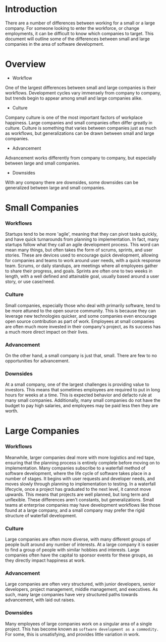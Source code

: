 # Introduction
There are a number of differences between working for a small or a large company. For someone looking to enter the workforce, or change employments, it can be difficult to know which companies to target. This document will outline some of the differences between small and large companies in the area of software development.
# Overview
 - Workflow

 One of the largest differences between small and large companies is their workflows. Development cycles vary immensely from company to company, but trends begin to appear among small and large companies alike.
 - Culture

 Company culture is one of the most important factors of workplace happiness. Large companies and small companies often differ greatly in culture. Culture is something that varies between companies just as much as workflows, but generalizations can be drawn between small and large companies.
 - Advancement

 Advancement works differently from company to company, but especially between large and small companies.
 - Downsides

 With any company there are downsides, some downsides can be generalized between large and small companies.

# Small Companies
### Workflows
Startups tend to be more 'agile', meaning that they can pivot tasks quickly, and have quick turnarounds from planning to implementation. In fact, many startups follow what they call an agile development process. This word can mean many things, but often takes the form of scrums, sprints, and user stories. These are devices used to encourage quick development, allowing for companies and teams to work around user needs, with a quick response team. Scrums, or daily standups, are meetings where all employees gather to share their progress, and goals. Sprints are often one to two weeks in length, with a well defined and attainable goal, usually based around a user story, or use case/need.
### Culture
Small companies, especially those who deal with primarily software, tend to be more attuned to the open source community. This is because they can leverage new technologies quicker, and some companies even encourage open source contribution as part of work. Employees at small companies are often much more invested in their company's project, as its success has a much more direct impact on their lives.
### Advancement
 On the other hand, a small company is just that, small. There are few to no opportunities for advancement.
### Downsides
At a small company, one of the largest challenges is providing value to investors. This means that sometimes employees are required to put in long hours for weeks at a time. This is expected behavior and defacto rule at many small companies. Additionally, many small companies do not have the budget to pay high salaries, and employees may be paid less then they are worth.


# Large Companies

### Workflows
Meanwhile, larger companies deal more with more logistics and red tape, ensuring that the planning process is entirely complete before moving on to implementation. Many companies subscribe to a waterfall method of software development, where the life cycle of software takes place in a number of stages. It begins with user requests and developer needs, and moves slowly through planning to implementation to testing. In a waterfall lifecycle, once a project has graduated to the next level, it cannot move upwards. This means that projects are well planned, but long term and unflexible.
These differences aren't constants, but generalizations. Small teams at enterprise companies may have development workflows like those found at a large company, and a small company may prefer the rigid structure of waterfall development.
### Culture
Large companies are often more diverse, with many different groups of people built around any number of interests. At a large company it is easier to find a group of people with similar hobbies and interests. Large companies often have the capital to sponsor events for these groups, as they directly impact happiness at work.
### Advancement
Large companies are often very structured, with junior developers, senior developers, project management, middle management, and executives. As such, many large companies have very structured paths towards advancement, with laid out raises.
### Downsides
Many employees of large companies work on a singular area of a single project. This has become known as `software development as a commodity.` For some, this is unsatisfying, and provides little variation in work.